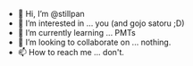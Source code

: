 - 👋 Hi, I’m @stillpan
- 👀 I’m interested in ... you (and gojo satoru ;D)
- 🌱 I’m currently learning ... PMTs
- 💞️ I’m looking to collaborate on ... nothing.
- 📫 How to reach me ... don't.

<!---
stillpan/stillpan is a ✨ special ✨ repository because its `README.md` (this file) appears on your GitHub profile.
You can click the Preview link to take a look at your changes.
--->
